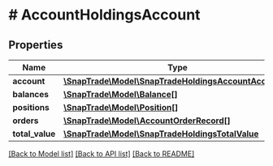 # # AccountHoldingsAccount

## Properties

Name | Type | Description | Notes
------------ | ------------- | ------------- | -------------
**account** | [**\SnapTrade\Model\SnapTradeHoldingsAccountAccountId**](SnapTradeHoldingsAccountAccountId.md) |  | [optional]
**balances** | [**\SnapTrade\Model\Balance[]**](Balance.md) |  | [optional]
**positions** | [**\SnapTrade\Model\Position[]**](Position.md) |  | [optional]
**orders** | [**\SnapTrade\Model\AccountOrderRecord[]**](AccountOrderRecord.md) |  | [optional]
**total_value** | [**\SnapTrade\Model\SnapTradeHoldingsTotalValue**](SnapTradeHoldingsTotalValue.md) |  | [optional]

[[Back to Model list]](../../README.md#models) [[Back to API list]](../../README.md#endpoints) [[Back to README]](../../README.md)
